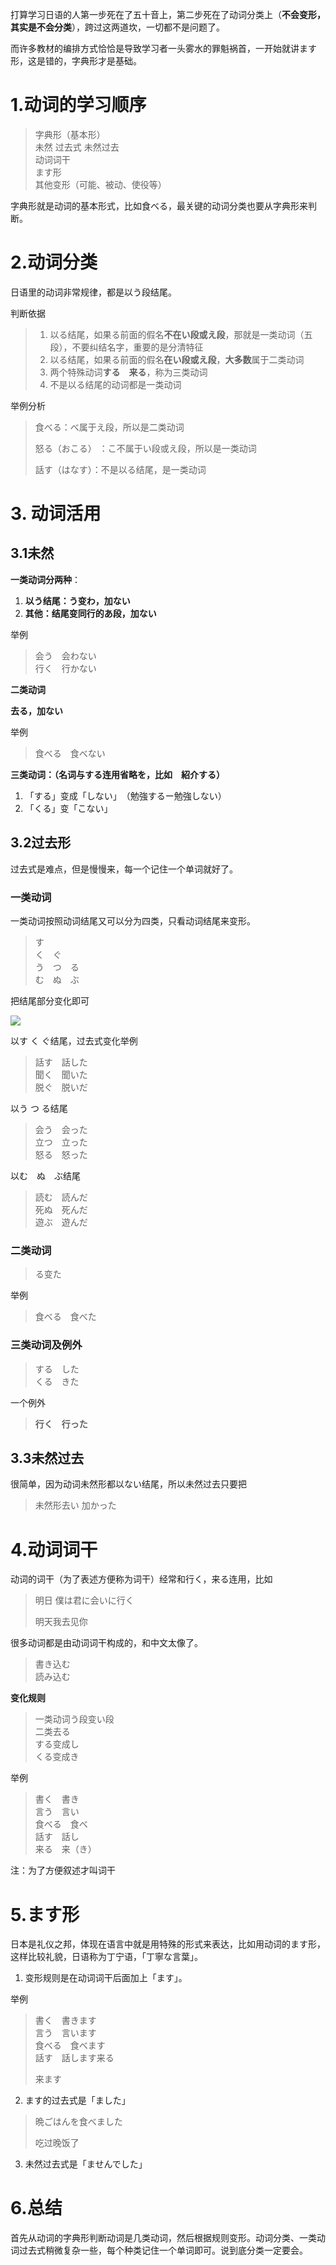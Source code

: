打算学习日语的人第一步死在了五十音上，第二步死在了动词分类上（**不会变形，其实是不会分类**），跨过这两道坎，一切都不是问题了。

而许多教材的编排方式恰恰是导致学习者一头雾水的罪魁祸首，一开始就讲ます形，这是错的，字典形才是基础。

# 1.动词的学习顺序

> 字典形（基本形）  
> 未然 过去式 未然过去  
> 动词词干  
> ます形  
> 其他变形（可能、被动、使役等）

字典形就是动词的基本形式，比如食べる，最关键的动词分类也要从字典形来判断。

# 2.动词分类

日语里的动词非常规律，都是以う段结尾。

判断依据

> 1. 以る结尾，如果る前面的假名**不在い段或え段**，那就是一类动词（五段），不要纠结名字，重要的是分清特征
> 2. 以る结尾，如果る前面的假名**在い段或え段**，**大多数**属于二类动词
> 3. 两个特殊动词**する　来る**，称为三类动词
> 4. 不是以る结尾的动词都是一类动词

举例分析

> 食べる：べ属于え段，所以是二类动词
>
> 怒る（おこる） ：こ不属于い段或え段，所以是一类动词
>
> 話す（はなす）：不是以る结尾，是一类动词

# 3. 动词活用

## 3.1未然

**一类动词分两种**：

1. **以う结尾：う变わ，加ない**
2. **其他：结尾变同行的あ段，加ない**

举例

> 会う　会わない  
> 行く　行かない

**二类动词**

**去る，加ない**

举例

> 食べる　食べない

**三类动词：（名词与する连用省略を，比如　紹介する）**

1. 「する」变成「しない」　（勉強するー勉強しない）
2. 「くる」变「こない」

## 3.2过去形

过去式是难点，但是慢慢来，每一个记住一个单词就好了。

### 一类动词

一类动词按照动词结尾又可以分为四类，只看动词结尾来变形。

> す  
> く　ぐ  
> う　つ　る  
> む　ぬ　ぶ

把结尾部分变化即可

![](http://pic1.zhimg.com/v2-1d9ce179eb7b6b2525639aa49e4c0674_b.png)

以す く ぐ结尾，过去式变化举例

> 話す　話した  
> 聞く　聞いた  
> 脱ぐ　脱いだ

以う つ る结尾

> 会う　会った  
> 立つ　立った  
> 怒る　怒った

以む　ぬ　ぶ结尾

> 読む　読んだ  
> 死ぬ　死んだ  
> 遊ぶ　遊んだ

### 二类动词

> る变た

举例

> 食べる　食べた

### 三类动词及例外

> する　した  
> くる　きた

一个例外

> **行く　行った**

## 3.3未然过去

很简单，因为动词未然形都以ない结尾，所以未然过去只要把

> 未然形去い 加かった

# 4.动词词干

动词的词干（为了表述方便称为词干）经常和行く，来る连用，比如

> 明日 僕は君に会いに行く
>
> 明天我去见你

很多动词都是由动词词干构成的，和中文太像了。

> 書き込む  
> 読み込む

**变化规则**

> 一类动词う段变い段  
> 二类去る  
> する变成し  
> くる变成き

举例

> 書く　書き  
> 言う　言い  
> 食べる　食べ  
> 話す　話し  
> 来る　来（き）

注：为了方便叙述才叫词干

# 5.ます形

日本是礼仪之邦，体现在语言中就是用特殊的形式来表达，比如用动词的ます形，这样比较礼貌，日语称为丁宁语，「丁寧な言葉」。

1. 变形规则是在动词词干后面加上「ます」。

举例

> 書く　書きます  
> 言う　言います  
> 食べる　食べます  
> 話す　話します来る
>
> 来ます

2. ます的过去式是「ました」

> 晩ごはんを食べました
>
> 吃过晚饭了

3.  未然过去式是「ませんでした」

# 6.总结

首先从动词的字典形判断动词是几类动词，然后根据规则变形。动词分类、一类动词过去式稍微复杂一些，每个种类记住一个单词即可。说到底分类一定要会。

